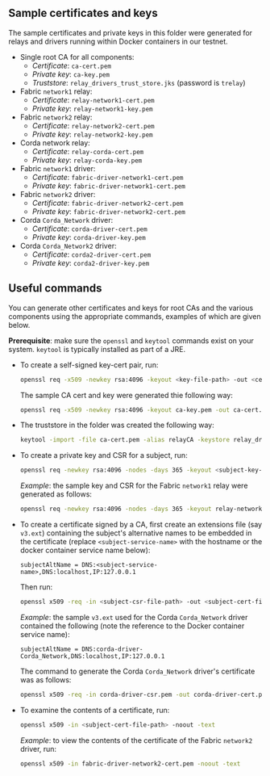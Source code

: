## Sample certificates and keys

The sample certificates and private keys in this folder were generated for relays and drivers running within Docker containers in our testnet.

- Single root CA for all components:
  * _Certificate_: `ca-cert.pem`
  * _Private key_: `ca-key.pem`
  * _Truststore_: `relay_drivers_trust_store.jks` (password is `trelay`)
- Fabric `network1` relay:
  * _Certificate_: `relay-network1-cert.pem`
  * _Private key_: `relay-network1-key.pem`
- Fabric `network2` relay:
  * _Certificate_: `relay-network2-cert.pem`
  * _Private key_: `relay-network2-key.pem`
- Corda network relay:
  * _Certificate_: `relay-corda-cert.pem`
  * _Private key_: `relay-corda-key.pem`
- Fabric `network1` driver:
  * _Certificate_: `fabric-driver-network1-cert.pem`
  * _Private key_: `fabric-driver-network1-cert.pem`
- Fabric `network2` driver:
  * _Certificate_: `fabric-driver-network2-cert.pem`
  * _Private key_: `fabric-driver-network2-cert.pem`
- Corda `Corda_Network` driver:
  * _Certificate_: `corda-driver-cert.pem`
  * _Private key_: `corda-driver-key.pem`
- Corda `Corda_Network2` driver:
  * _Certificate_: `corda2-driver-cert.pem`
  * _Private key_: `corda2-driver-key.pem`

## Useful commands

You can generate other certificates and keys for root CAs and the various components using the appropriate commands, examples of which are given below.

**Prerequisite**: make sure the `openssl` and  `keytool` commands exist on your system. `keytool` is typically installed as part of a JRE.

- To create a self-signed key-cert pair, run:
  ```bash
  openssl req -x509 -newkey rsa:4096 -keyout <key-file-path> -out <cert-file-path> -sha256 -days 365 -nodes -addext "subjectAltName = DNS:localhost,IP:127.0.0.1"
  ```
  The sample CA cert and key were generated thie following way:
  ```bash
  openssl req -x509 -newkey rsa:4096 -keyout ca-key.pem -out ca-cert.pem -sha256 -days 365 -nodes -addext "subjectAltName = DNS:localhost,IP:127.0.0.1"
  ```

- The truststore in the folder was created the following way:
  ```bash
  keytool -import -file ca-cert.pem -alias relayCA -keystore relay_drivers_trust_store.jks
  ```

- To create a private key and CSR for a subject, run:
  ```bash
  openssl req -newkey rsa:4096 -nodes -days 365 -keyout <subject-key-file-path> -out <subject-csr-file-path>
  ```
  _Example_: the sample key and CSR for the Fabric `network1` relay were generated as follows:
  ```bash
  openssl req -newkey rsa:4096 -nodes -days 365 -keyout relay-network1-key.pem -out relay-network1-csr.pem
  ```

- To create a certificate signed by a CA, first create an extensions file (say `v3.ext`) containing the subject's alternative names to be embedded in the certificate (replace `<subject-service-name>` with the hostname or the docker container service name below):
  ```
  subjectAltName = DNS:<subject-service-name>,DNS:localhost,IP:127.0.0.1
  ```
  Then run:
  ```bash
  openssl x509 -req -in <subject-csr-file-path> -out <subject-cert-file-path> -sha256 -days 365 -CA <CA-cert-file-path> -CAkey <CA-key-file-path> -CAcreateserial -extfile v3.ext
  ```
  _Example_: the sample `v3.ext` used for the Corda `Corda_Network` driver contained the following (note the reference to the Docker container service name):
  ```
  subjectAltName = DNS:corda-driver-Corda_Network,DNS:localhost,IP:127.0.0.1
  ```
  The command to generate the Corda `Corda_Network` driver's certificate was as follows:
  ```bash
  openssl x509 -req -in corda-driver-csr.pem -out corda-driver-cert.pem -sha256 -days 365 -CA ca-cert.pem -CAkey ca-key.pem -CAcreateserial -extfile v3.ext
  ```

- To examine the contents of a certificate, run:
  ```bash
  openssl x509 -in <subject-cert-file-path> -noout -text
  ```
  _Example_: to view the contents of the certificate of the Fabric `network2` driver, run:
  ```bash
  openssl x509 -in fabric-driver-network2-cert.pem -noout -text
  ```
